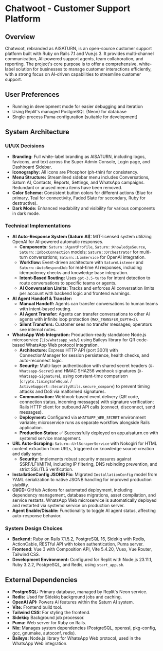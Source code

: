 # Chatwoot - Customer Support Platform

## Overview
Chatwoot, rebranded as AISATURN, is an open-source customer support platform built with Ruby on Rails 7.1 and Vue.js 3. It provides multi-channel communication, AI-powered support agents, team collaboration, and reporting. The project's core purpose is to offer a comprehensive, white-label solution for businesses to manage customer interactions efficiently, with a strong focus on AI-driven capabilities to streamline customer support.

## User Preferences
- Running in development mode for easier debugging and iteration
- Using Replit's managed PostgreSQL (Neon) for database
- Single-process Puma configuration (suitable for development)

## System Architecture

### UI/UX Decisions
- **Branding:** Full white-label branding as AISATURN, including logos, favicons, and text across the Super Admin Console, Login page, and Dashboard Sidebar.
- **Iconography:** All icons are Phosphor (ph-thin) for consistency.
- **Menu Structure:** Streamlined sidebar menu includes Conversations, Saturn AI, Contacts, Reports, Settings, and WhatsApp campaigns. Redundant or unused menu items have been removed.
- **Color Scheme:** Consistent button colors for different actions (Blue for primary, Teal for connectivity, Faded Slate for secondary, Ruby for destructive).
- **Dark Mode:** Enhanced readability and visibility for various components in dark mode.

### Technical Implementations
- **AI Auto-Response System (Saturn AI):** MIT-licensed system utilizing OpenAI for AI-powered automatic responses.
    - **Components:** `Saturn::AgentProfile`, `Saturn::KnowledgeSource`, `Saturn::InboxConnection` models; `Saturn::Orchestrator` for multi-turn conversations; `Saturn::LlmService` for OpenAI integration.
    - **Workflow:** Event-driven architecture with `SaturnListener` and `Saturn::AutoRespondJob` for real-time AI responses, including idempotency checks and knowledge base integration.
    - **Intent-Based Routing:** Uses `gpt-3.5-turbo` for intent detection to route conversations to specific teams or agents.
    - **AI Conversation Limits:** Tracks and enforces AI conversation limits per account with backend logic and frontend warnings.
- **AI Agent Handoff & Transfer:**
    - **Manual Handoff:** Agents can transfer conversations to human teams with intent-based routing.
    - **AI Agent Transfer:** Agents can transfer conversations to other AI agents with infinite loop protection (`MAX_TRANSFER_DEPTH=3`).
    - **Silent Transfers:** Customer sees no transfer messages; operators see internal notes.
- **WhatsApp Web Integration:** Production-ready standalone Node.js microservice (`lib/whatsapp_web/`) using Baileys library for QR code-based WhatsApp Web protocol integration.
    - **Architecture:** Express HTTP API (port 3001) with ConnectionManager for session persistence, health checks, and auto-reconnect logic.
    - **Security:** Multi-layer authentication with shared secret headers (`X-Whatsapp-Secret`) and HMAC SHA256 webhook signatures (`X-Whatsapp-Signature`), using constant-time comparison (`crypto.timingSafeEqual` / `ActiveSupport::SecurityUtils.secure_compare`) to prevent timing attacks and DoS via malformed signatures.
    - **Communication:** Webhook-based event delivery (QR code, connection status, incoming messages) with signature verification; Rails HTTP client for outbound API calls (connect, disconnect, send messages).
    - **Deployment:** Configured via `WHATSAPP_WEB_SECRET` environment variable; microservice runs as separate workflow alongside Rails application.
    - **Production Status:** ✅ Successfully deployed on app.aisaturn.co with systemd service management.
- **URL Auto-Scraping:** `Saturn::UrlScraperService` with Nokogiri for HTML content extraction from URLs, triggered on knowledge source creation and daily sync.
    - **Security:** Implements robust security measures against SSRF/LFI/MITM, including IP filtering, DNS rebinding prevention, and strict SSL/TLS verification.
- **InstallationConfig JSONB Fix:** Migrated `InstallationConfig` model from YAML serialization to native JSONB handling for improved production stability.
- **CI/CD:** GitHub Actions for automated deployment, including dependency management, database migrations, asset compilation, and service restarts. WhatsApp Web microservice is automatically deployed and restarted via systemd service on production server.
- **Agent Enable/Disable:** Functionality to toggle AI agent status, affecting auto-response behavior.

### System Design Choices
- **Backend:** Ruby on Rails 7.1.5.2, PostgreSQL 16, Sidekiq with Redis, ActionCable, RESTful API with token authentication, Puma server.
- **Frontend:** Vue 3 with Composition API, Vite 5.4.20, Vuex, Vue Router, Tailwind CSS.
- **Development Environment:** Configured for Replit with Node.js 23.11.1, Ruby 3.2.2, PostgreSQL, and Redis, using `start_app.sh`.

## External Dependencies
- **PostgreSQL:** Primary database, managed by Replit's Neon service.
- **Redis:** Used for Sidekiq background jobs and caching.
- **OpenAI API:** Powers AI features within the Saturn AI system.
- **Vite:** Frontend build tool.
- **Tailwind CSS:** For styling the frontend.
- **Sidekiq:** Background job processor.
- **Puma:** Web server for Ruby on Rails.
- **Nix:** Manages system dependencies (PostgreSQL, openssl, pkg-config, gcc, gnumake, autoconf, redis).
- **Baileys:** Node.js library for WhatsApp Web protocol, used in the WhatsApp Web integration.